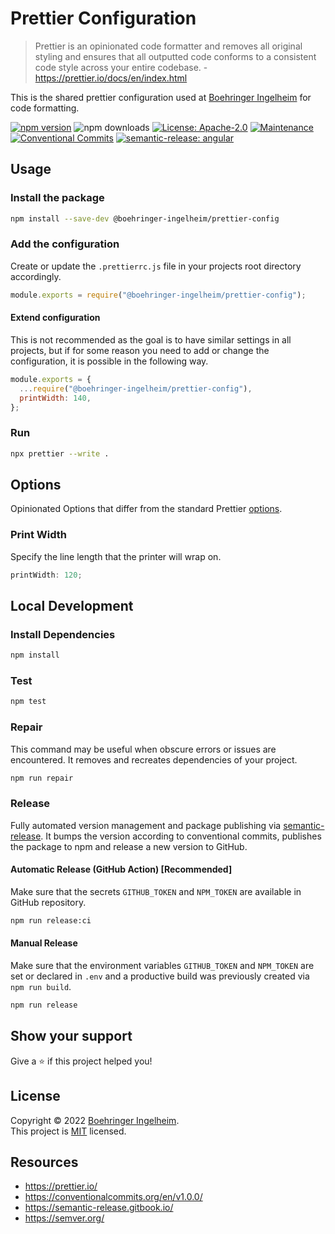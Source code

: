 # Prettier Configuration

> Prettier is an opinionated code formatter and removes all original styling and ensures that all outputted code conforms to a consistent code style across your entire codebase. - https://prettier.io/docs/en/index.html

This is the shared prettier configuration used at [Boehringer Ingelheim](https://github.com/orgs/Boehringer-Ingelheim) for code formatting.

[![npm version](https://img.shields.io/npm/v/@boehringer-ingelheim/prettier-config)](https://www.npmjs.com/package/@boehringer-ingelheim/prettier-config)
![npm downloads](https://img.shields.io/npm/dm/boehringer-ingelheim/prettier-config)
[![License: Apache-2.0](https://img.shields.io/badge/License-MIT-green.svg)](https://github.com/boehringer-ingelheim/prettier-config/blob/master/LICENSE)
[![Maintenance](https://img.shields.io/badge/Maintained%3F-yes-green.svg)](https://github.com/boehringer-ingelheim/prettier-config/graphs/commit-activity)
[![Conventional Commits](https://img.shields.io/badge/Conventional%20Commits-1.0.0-green.svg?logo=conventional-commits)](https://conventionalcommits.org)
[![semantic-release: angular](https://img.shields.io/badge/semantic--release-angular-494949?logo=semantic-release)](https://github.com/semantic-release/semantic-release)

## Usage

### Install the package

```sh
npm install --save-dev @boehringer-ingelheim/prettier-config
```

### Add the configuration

Create or update the `.prettierrc.js` file in your projects root directory accordingly.

```js
module.exports = require("@boehringer-ingelheim/prettier-config");
```

#### Extend configuration

This is not recommended as the goal is to have similar settings in all projects, but if for some reason you need to add or change the configuration, it is possible in the following way.

```js
module.exports = {
  ...require("@boehringer-ingelheim/prettier-config"),
  printWidth: 140,
};
```

### Run

```sh
npx prettier --write .
```

## Options

Opinionated Options that differ from the standard Prettier [options](https://prettier.io/docs/en/options.html).

### Print Width

Specify the line length that the printer will wrap on.

```js
printWidth: 120;
```

## Local Development

### Install Dependencies

```sh
npm install
```

### Test

```sh
npm test
```

### Repair

This command may be useful when obscure errors or issues are encountered. It removes and recreates dependencies of your project.

```sh
npm run repair
```

### Release

Fully automated version management and package publishing via [semantic-release](https://github.com/semantic-release). It bumps the version according to conventional commits, publishes the package to npm and release a new version to GitHub.

#### Automatic Release (GitHub Action) [Recommended]

Make sure that the secrets `GITHUB_TOKEN` and `NPM_TOKEN` are available in GitHub repository.

```sh
npm run release:ci
```

#### Manual Release

Make sure that the environment variables `GITHUB_TOKEN` and `NPM_TOKEN` are set or declared in `.env` and a productive build was previously created via `npm run build`.

```sh
npm run release
```

## Show your support

Give a ⭐️ if this project helped you!

## License

Copyright © 2022 [Boehringer Ingelheim](https://github.com/boehringer-ingelheim).<br />
This project is [MIT](https://github.com/boehringer-ingelheim/prettier-config/blob/master/LICENSE) licensed.

## Resources

- https://prettier.io/
- https://conventionalcommits.org/en/v1.0.0/
- https://semantic-release.gitbook.io/
- https://semver.org/
